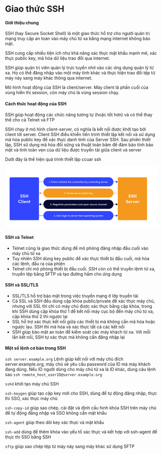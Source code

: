 # Giao thức SSH

#### Giới thiệu chung

SSH (hay Secure Socket Shell) là một giao thức hỗ trợ cho người quản trị mạng truy cập an toàn vào máy chủ từ xa bằng mạng internet không bảo mật.

SSH cung cấp nhiều tiện ích như khả năng xác thực mật khẩu mạnh mẽ, xác thực public key, mã hóa dữ liệu trao đổi qua internet.

SSH giúp quản trị viên quản lý trực tuyến nhờ vào các ứng dụng quản lý từ xa. Họ có thể đăng nhập vào một máy tính khác và thực hiện trao đổi tệp từ máy này sang máy khác thông qua internet.

Mô hình hoạt động của SSH là client/server. Máy client là phần cuối của vùng hiển thị session, còn máy chủ là vùng session chạy.

#### Cách thức hoạt động của SSH

SSH giúp hoạt động các chức năng tương tự (hoặc tốt hơn) và có thể thay thế cho cả Telnet và FTP

SSH chạy ở mô hình client-server, có nghĩa là kết nối được khởi tạo bởi client tới server. Client SSH điều khiển tiến trình thiết lập kết nối và sử dụng mã hóa public key để xác thực danh tính của Server SSH. Sau phiên thiết lập, SSH sử dụng mã hóa đối xứng và thuật toán băm để đảm bảo tính bảo mật và tính toàn vẹn của dữ liệu được truyền tải giữa client và server

Dưới đây là thể hiện quá trình thiết lập ccuar ssh

![](../images/ssh_protocol.png)

#### SSH và Telnet

- Telnet cũng là giao thức dùng để mô phỏng đăng nhập đầu cuối vào máy chủ từ xa
- Tuy nhiên SSH dùng key public để xác thực thiết bị đầu cuối, mã hóa các lệnh, đầu ra của phiên
- Telnet chỉ mô phỏng thiết bị đầu cuối. SSH còn có thể truyền lệnh từ xa, truyền tệp bằng SFTP và tạo đường hầm cho ứng dụng

#### SSH và SSL/TLS

-  SSL/TLS hỗ trợ bảo mật trong việc truyền mạng ở lớp truyền tải
- Cả SSL và SSH đều dùng cặp khóa public/private để xác thực máy chủ, nhưng với SSL thì chỉ có máy chủ được xác thực bằng cặp khóa, trong khi SSH dùng cặp khóa thứ 1 để kết nối máy cục bộ đến máy chủ từ xa, cặp khóa thứ 2 thì ngược lại
- SSL hỗ trợ xác thực kết nối giữa các thiết bị mà không cần mã hóa hoặc ngược lạu. SSH thì mã hóa và xác thực tất cả các kết nối
- SSH giúp bảo mật an toàn để kiểm soát các máy khách từ xa. Với mỗi lần kết nối, SSH tự xác thực mà không cần đăng nhập lại

#### Một số lệnh cơ bản trong SSH

```ssh server.example.org``` Lệnh giúp kết nối với máy chủ đích server.example.org, máy chủ sẽ yêu cầu password của ID mà máy khách đang dùng. Nếu ID người dùng cho máy chủ từ xa là ID khác, dùng câu lệnh sau ```ssh remote_host_userID@server.example.org```

```sshd``` khởi tạo máy chủ SSH

```ssh-keygen``` giúp tạo cặp key mới cho SSH, dùng để tự động đăng nhập, thực thi SSO, xác thực máy chủ

```ssh-copy-id``` giúp sao chép, cài đặt và định cấu hình khóa SSH trên máy chủ để tự động đăng nhập và SSO không cần mật khẩu

```ssh-agent``` giúp theo dõi key xác thực và mật khẩu

```ssh-add``` dùng để thêm khóa vào yếu tố xác thực và kết hợp với ssh-agent để thực thi SSO bằng SSH

```sftp``` giúp sao chép tệp từ máy này sang máy khác sử dụng SFTP